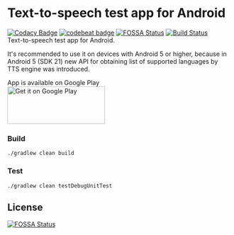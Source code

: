 # Text-to-speech test app for Android  
[![Codacy Badge](https://api.codacy.com/project/badge/grade/d58f2b3e3b494417884cb66dd5dcf551)](https://www.codacy.com/app/artemnikitin/tts-test-app)
[![codebeat badge](https://codebeat.co/badges/02499096-980e-4db4-97f5-d5a4c0b746cd)](https://codebeat.co/projects/github-com-artemnikitin-tts-test-app) [![FOSSA Status](https://app.fossa.io/api/projects/git%2Bhttps%3A%2F%2Fgithub.com%2Fartemnikitin%2Ftts-test-app.svg?type=shield)](https://app.fossa.io/projects/git%2Bhttps%3A%2F%2Fgithub.com%2Fartemnikitin%2Ftts-test-app?ref=badge_shield)
  [![Build Status](https://travis-ci.org/artemnikitin/tts-test-app.svg?branch=master)](https://travis-ci.org/artemnikitin/tts-test-app)         
Text-to-speech test app for Android.   

It's recommended to use it on devices with Android 5 or higher, because in Android 5 (SDK 21) new API for obtaining list of supported languages by TTS engine was introduced.

App is available on Google Play    
<a href='https://play.google.com/store/apps/details?id=com.artemnikitin.tts&utm_source=global_co&utm_medium=prtnr&utm_content=Mar2515&utm_campaign=PartBadge&pcampaignid=MKT-Other-global-all-co-prtnr-py-PartBadge-Mar2515-1'><img alt='Get it on Google Play' src='https://play.google.com/intl/en_us/badges/images/generic/en_badge_web_generic.png' width="220" height="85"/></a>

### Build
```
./gradlew clean build
```

### Test
```
./gradlew clean testDebugUnitTest
```


## License
[![FOSSA Status](https://app.fossa.io/api/projects/git%2Bhttps%3A%2F%2Fgithub.com%2Fartemnikitin%2Ftts-test-app.svg?type=large)](https://app.fossa.io/projects/git%2Bhttps%3A%2F%2Fgithub.com%2Fartemnikitin%2Ftts-test-app?ref=badge_large)